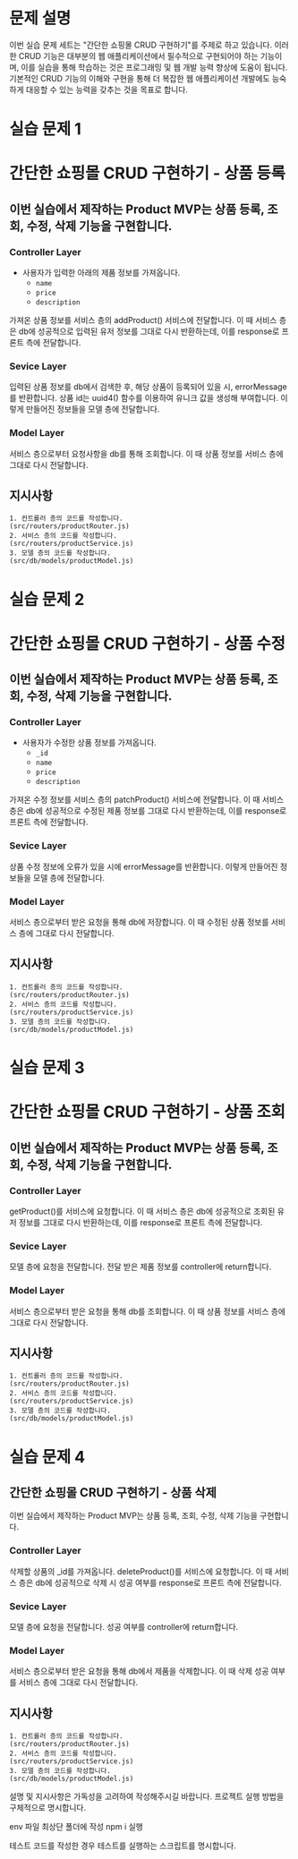 
# 문제 설명

이번 실습 문제 세트는 "간단한 쇼핑몰 CRUD 구현하기"를 주제로 하고 있습니다.
이러한 CRUD 기능은 대부분의 웹 애플리케이션에서 필수적으로 구현되어야 하는 기능이며, 
이를 실습을 통해 학습하는 것은 프로그래밍 및 웹 개발 능력 향상에 도움이 됩니다.
기본적인 CRUD 기능의 이해와 구현을 통해 더 복잡한 웹 애플리케이션 개발에도 능숙하게 대응할 수 있는 능력을 갖추는 것을 목표로 합니다.

# 실습 문제 1
# 간단한 쇼핑몰 CRUD 구현하기 - 상품 등록

## 이번 실습에서 제작하는 Product MVP는 상품 등록, 조회, 수정, 삭제 기능을 구현합니다.

### Controller Layer

+ 사용자가 입력한 아래의 제품 정보를 가져옵니다.
    + `name`
    + `price`
    + `description`

가져온 상품 정보를 서비스 층의 addProduct() 서비스에 전달합니다.
이 때 서비스 층은 db에 성공적으로 입력된 유저 정보를 그대로 다시 반환하는데, 이를 response로 프론트 측에 전달합니다.

### Sevice Layer 

입력된 상품 정보를 db에서 검색한 후, 해당 상품이 등록되어 있을 시, errorMessage를 반환합니다.
상품 id는 uuid4() 함수를 이용하여 유니크 값을 생성해 부여합니다.
이렇게 만들어진 정보들을 모델 층에 전달합니다.

### Model Layer

서비스 층으로부터 요청사항을 db를 통해 조회합니다.
이 때 상품 정보를 서비스 층에 그대로 다시 전달합니다.

## 지시사항
```
1. 컨트롤러 층의 코드를 작성합니다.
(src/routers/productRouter.js)
2. 서비스 층의 코드를 작성합니다.
(src/routers/productService.js)
3. 모델 층의 코드를 작성합니다.
(src/db/models/productModel.js)
```

# 실습 문제 2

# 간단한 쇼핑몰 CRUD 구현하기 - 상품 수정

## 이번 실습에서 제작하는 Product MVP는 상품 등록, 조회, 수정, 삭제 기능을 구현합니다.

### Controller Layer

+ 사용자가 수정한 상품 정보를 가져옵니다.
    + `_id`
    + `name`
    + `price`
    + `description`

가져온 수정 정보를 서비스 층의 patchProduct() 서비스에 전달합니다.
이 때 서비스 층은 db에 성공적으로 수정된 제품 정보를 그대로 다시 반환하는데, 이를 response로 프론트 측에 전달합니다.

### Sevice Layer

상품 수정 정보에 오류가 있을 시에 errorMessage를 반환합니다.
이렇게 만들어진 정보들을 모델 층에 전달합니다.

### Model Layer

서비스 층으로부터 받은 요청을 통해 db에 저장합니다.
이 때 수정된 상품 정보를 서비스 층에 그대로 다시 전달합니다.

## 지시사항
```
1. 컨트롤러 층의 코드를 작성합니다.
(src/routers/productRouter.js)
2. 서비스 층의 코드를 작성합니다.
(src/routers/productService.js)
3. 모델 층의 코드를 작성합니다.
(src/db/models/productModel.js)
```

# 실습 문제 3
# 간단한 쇼핑몰 CRUD 구현하기 - 상품 조회

## 이번 실습에서 제작하는 Product MVP는 상품 등록, 조회, 수정, 삭제 기능을 구현합니다.

### Controller Layer

getProduct()를 서비스에 요청합니다.
이 때 서비스 층은 db에 성공적으로 조회된 유저 정보를 그대로 다시 반환하는데, 이를 response로 프론트 측에 전달합니다.

### Sevice Layer

모델 층에 요청을 전달합니다. 전달 받은 제품 정보를 controller에 return합니다.

### Model Layer

서비스 층으로부터 받은 요청을 통해 db를 조회합니다.
이 때 상품 정보를 서비스 층에 그대로 다시 전달합니다.

## 지시사항
```
1. 컨트롤러 층의 코드를 작성합니다.
(src/routers/productRouter.js)
2. 서비스 층의 코드를 작성합니다.
(src/routers/productService.js)
3. 모델 층의 코드를 작성합니다.
(src/db/models/productModel.js)
```

# 실습 문제 4

## 간단한 쇼핑몰 CRUD 구현하기 - 상품 삭제

이번 실습에서 제작하는 Product MVP는 상품 등록, 조회, 수정, 삭제 기능을 구현합니다.

### Controller Layer

삭제할 상품의 _id를 가져옵니다.
deleteProduct()를 서비스에 요청합니다.
이 때 서비스 층은 db에 성공적으로 삭제 시 성공 여부를 response로 프론트 측에 전달합니다.

### Sevice Layer

모델 층에 요청을 전달합니다. 성공 여부를 controller에 return합니다.

### Model Layer

서비스 층으로부터 받은 요청을 통해 db에서 제품을 삭제합니다.
이 때 삭제 성공 여부를 서비스 층에 그대로 다시 전달합니다.

## 지시사항
```
1. 컨트롤러 층의 코드를 작성합니다.
(src/routers/productRouter.js)
2. 서비스 층의 코드를 작성합니다.
(src/routers/productService.js)
3. 모델 층의 코드를 작성합니다.
(src/db/models/productModel.js)
```

설명 및 지시사항은 가독성을 고려하여 작성해주시길 바랍니다.
프로젝트 실행 방법을 구체적으로 명시합니다.

env 파일 최상단 폴더에 작성
npm i 실행


테스트 코드를 작성한 경우 테스트를 실행하는 스크립트를 명시합니다.

